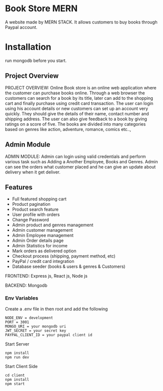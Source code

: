 # Book Store MERN
A website made by MERN STACK. It allows customers to buy books through Paypal account.
# Installation
run mongodb before you start.

## Project Overview
PROJECT OVERVIEW:
Online Book store is an online web application where the customer can purchase books online. Through a web browser the customers can search for a book by its title, later can add to the shopping cart and finally purchase using credit card transaction. The user can login using his account details or new customers can set up an account very quickly. They should give the details of their name, contact number and shipping address. The user can also give feedback to a book by giving ratings on a score of five. The books are divided into many categories based on genres like action, adventure, romance, comics etc.., 

## Admin Module
ADMIN MODULE:
 Admin can login using valid credentials and perform various task such as Adding a Another Employee, Books and Genres. Admin can see the orders what customer placed and he can give an update about delivery when it get deliver. 

## Features

- Full featured shopping cart
- Product pagination
- Product search feature
- User profile with orders
- Change Password
- Admin product and genres management
- Admin customer management
- Admin Employee management
- Admin Order details page
- Admin Statistics for income
- Mark orders as delivered option
- Checkout process (shipping, payment method, etc)
- PayPal / credit card integration
- Database seeder (books & users & genres & Customers)


FRONTEND:
Express js,
React js,
Node js

BACKEND:
Mongodb



### Env Variables

Create a .env file in then root and add the following

```
NODE_ENV = development
PORT = 3001
MONGO_URI = your mongodb uri
JWT_SECRET = your secret key
PAYPAL_CLIENT_ID = your paypal client id
```

Start Server
```
npm install
npm run dev
```

Start Client Side
```
cd client
npm install
npm start 
```
